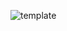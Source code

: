 ![template](https://raw.githubusercontent.com/ShriIraCatalog/resources-two/refs/heads/master/2025/04/20/20250420155036.png)
